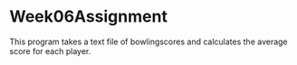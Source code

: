 # Week06Assignment
 This program takes a text file of bowlingscores and calculates the average score for each player. 
